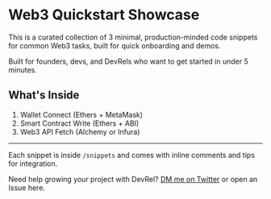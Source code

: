 # Web3 Quickstart Showcase

This is a curated collection of 3 minimal, production-minded code snippets for common Web3 tasks, built for quick onboarding and demos.

Built for founders, devs, and DevRels who want to get started in under 5 minutes.

## What's Inside

1. Wallet Connect (Ethers + MetaMask)
2. Smart Contract Write (Ethers + ABI)
3. Web3 API Fetch (Alchemy or Infura)

---

Each snippet is inside `/snippets` and comes with inline comments and tips for integration.

Need help growing your project with DevRel? [DM me on Twitter](https://x.com/MrMuyiwa_) or open an Issue here.
